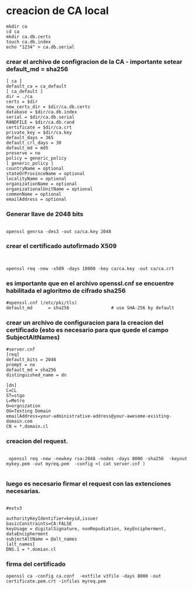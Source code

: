 # creacion de CA local


```
mkdir ca
cd ca
mkdir ca.db.certs
touch ca.db.index
echo "1234" > ca.db.serial

```





### crear el archivo de configracion de la CA - importante setear default_md = sha256

```
[ ca ]
default_ca = ca_default
[ ca_default ]
dir = ./ca
certs = $dir
new_certs_dir = $dir/ca.db.certs
database = $dir/ca.db.index
serial = $dir/ca.db.serial
RANDFILE = $dir/ca.db.rand
certificate = $dir/ca.crt
private_key = $dir/ca.key
default_days = 365
default_crl_days = 30
default_md = md5
preserve = no
policy = generic_policy
[ generic_policy ]
countryName = optional
stateOrProvinceName = optional
localityName = optional
organizationName = optional
organizationalUnitName = optional
commonName = optional
emailAddress = optional
```




### Generar llave de 2048 bits


```

openssl genrsa -des3 -out ca/ca.key 2048

```


### crear el certificado autofirmado X509


```


openssl req -new -x509 -days 10000 -key ca/ca.key -out ca/ca.crt

```



### es importante que en el archivo openssl.cnf se encuentre habilitada el agloritmo de cifrado sha256

```
#openssl.cnf (/etc/pki/tls)
default_md      = sha256                # use SHA-256 by default

```

### crear un archivo de configuracion para la creacion del certificado (esto es necesario para que quede el campo SubjectAltNames)

```
#server.cnf
[req]
default_bits = 2048
prompt = no
default_md = sha256
distinguished_name = dn

[dn]
C=CL
ST=stgo
L=Metro
O=orgnization
OU=Testing Domain
emailAddress=your-administrative-address@your-awesome-existing-domain.com
CN = *.domain.cl

```


### creacion del request.

```
 
 openssl req -new -newkey rsa:2048 -nodes -days 8000 -sha256  -keyout mykey.pem -out myreq.pem  -config <( cat server.cnf )
 
```


### luego es necesario firmar el request con las extenciones necesarias.

```

#extv3 

authorityKeyIdentifier=keyid,issuer
basicConstraints=CA:FALSE
keyUsage = digitalSignature, nonRepudiation, keyEncipherment, dataEncipherment
subjectAltName = @alt_names
[alt_names]
DNS.1 = *.domian.cl

```


### firma del certificado

```
openssl ca -config ca.conf  -extfile v3file -days 8000 -out certificate.pem.crt -infiles myreq.pem
```










